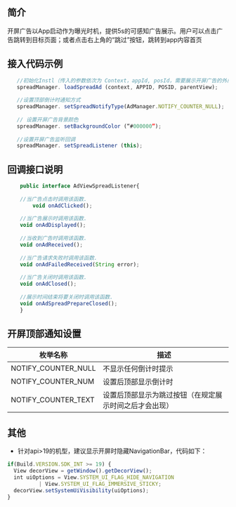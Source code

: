 ## 简介

  开屏广告以App启动作为曝光时机，提供5s的可感知广告展示。用户可以点击广告跳转到目标页面；或者点击右上角的“跳过”按钮，跳转到app内容首页

## 接入代码示例

 ```javascript
	//初始化Instl（传入的参数依次为 Context，appId, posId，需要展示开屏广告的外层布局）
	spreadManager. loadSpreadAd (context, APPID, POSID, parentView);
	
	//设置顶部倒计时通知方式
	spreadManager. setSpreadNotifyType(AdManager.NOTIFY_COUNTER_NULL);
	
	// 设置开屏广告背景颜色
	spreadManager. setBackgroundColor (“#000000”);
	
	//设置开屏广告监听回调
	spreadManager. setSpreadListener (this);
```
## 回调接口说明

```javascript
    public interface AdViewSpreadListener{
    
   	//当广告点击时调用该函数. 
    	void onAdClicked();
	
	//当广告展示时调用该函数. 
   	void onAdDisplayed();
	
	//当收到广告时调用该函数. 
   	void onAdReceived();
	
	//当广告请求失败时调用该函数. 
   	void onAdFailedReceived(String error);
	
	//当广告关闭时调用该函数. 
	void onAdClosed();
	
	//展示时间结束将要关闭时调用该函数. 
	void onAdSpreadPrepareClosed();
    }
```
## 开屏顶部通知设置
  
  |     枚举名称   | 描述    |  
  |----------------|----------------|
  | NOTIFY_COUNTER_NULL        | 不显示任何倒计时提示 | 
  | NOTIFY_COUNTER_NUM         | 设置后顶部显示倒计时       | 
  | NOTIFY_COUNTER_TEXT        | 设置后顶部显示为跳过按钮（在规定展示时间之后才会出现）    |
  
  ## 其他
  - 针对api>19的机型，建议显示开屏时隐藏NavigationBar，代码如下：
  ```javascript
  if(Build.VERSION.SDK_INT >= 19) {
    View decorView = getWindow().getDecorView();
    int uiOptions = View.SYSTEM_UI_FLAG_HIDE_NAVIGATION
            | View.SYSTEM_UI_FLAG_IMMERSIVE_STICKY;
    decorView.setSystemUiVisibility(uiOptions);
  }
  ```

